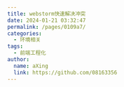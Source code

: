 ```yaml
---
title: webstorm快速解决冲突
date: 2024-01-21 03:32:47
permalink: /pages/0109a7/
categories:
  - 环境相关
tags:
  - 前端工程化
author: 
  name: aXing
  link: https://github.com/08163356
---
```

